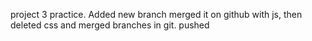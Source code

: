 project 3 practice. Added new branch merged it on github with js, then deleted css and merged branches in git. pushed

